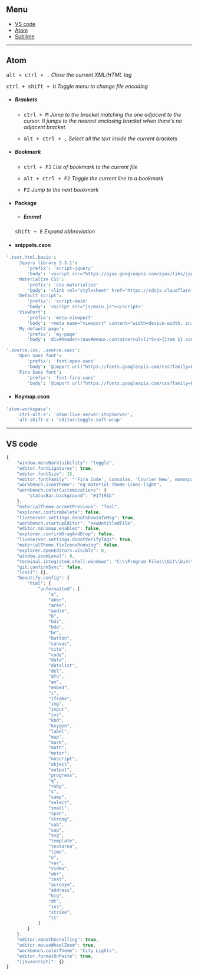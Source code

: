 ## Menu
- [VS code](#vs-code)
- [Atom](#Atom)
- [Sublime]()

----------

## Atom
<kbd>alt + ctrl + .</kbd> *Close the current XML/HTML tag*

<kbd>ctrl + shift + U</kbd> *Toggle menu to change file encoding*

- ##### Brackets
    - <kbd>ctrl + M</kbd> *Jump to the bracket matching the one adjacent to the cursor. It jumps to the nearest enclosing bracket when there's no adjacent bracket.*

    - <kbd>alt + ctrl + ,</kbd> *Select all the text inside the current brackets*


- ##### Bookmark
    - <kbd>ctrl + F2</kbd> *List of bookmark to the current file*

    - <kbd>alt + ctrl + F2</kbd> *Toggle the current line to a bookmark*

    - <kbd>F2</kbd> *Jump to the next bookmark*

- #### Package
    - ##### Emmet
    <kbd>shift + E</kbd> *Expand abbreviation*

- #### snippets.cson

```cson
'.text.html.basic':
    'Jquery library 3.3.1':
        'prefix': 'script-jquery'
        'body': '<script src="https://ajax.googleapis.com/ajax/libs/jquery/3.3.1/jquery.min.js"></script>'
    'Materialize CSS':
        'prefix': 'css-materialize'
        'body': '<link rel="stylesheet" href="https://cdnjs.cloudflare.com/ajax/libs/materialize/1.0.0-beta/css/materialize.min.css">'
    'Default script':
        'prefix': 'script-main'
        'body': '<script src="js/main.js"></script>'
    'ViewPort':
        'prefix': 'meta-viewport'
        'body': '<meta name="viewport" content="width=device-width, initial-scale=1.0">'
    'My default page':
        'prefix': 'my-page'
        'body': 'div#header>(nav#menu>.container>ul>li*5>a>{item $}.container)'

'.source.css, .source.sass':
    'Open Sans font':
        'prefix': 'font-open-sans'
        'body': '@import url("https://fonts.googleapis.com/css?family=Open+Sans:400,400i,600,700");'
    'Fira Sans font':
        'prefix': 'font-fira-sans'
        'body': '@import url("https://fonts.googleapis.com/css?family=Fira+Sans:400,400i,600,700");'
```

- #### Keymap.cson
```cson
'atom-workspace':
    'ctrl-alt-s': 'atom-live-server:stopServer',
    'alt-shift-a': 'editor:toggle-soft-wrap'
```

----------

## VS code

```typescript
{
    "window.menuBarVisibility": "toggle",
    "editor.fontLigatures": true,
    "editor.fontSize": 15,
    "editor.fontFamily": "'Fira Code', Consolas, 'Courier New', monospace",
    "workbench.iconTheme": "eq-material-theme-icons-light",
    "workbench.colorCustomizations": {
        "statusBar.background": "#17191b"
    },
    "materialTheme.accentPrevious": "Teal",
    "explorer.confirmDelete": false,
    "liveServer.settings.donotShowInfoMsg": true,
    "workbench.startupEditor": "newUntitledFile",
    "editor.minimap.enabled": false,
    "explorer.confirmDragAndDrop": false,
    "liveServer.settings.donotVerifyTags": true,
    "materialTheme.fixIconsRunning": false,
    "explorer.openEditors.visible": 0,
    "window.zoomLevel": 0,
    "terminal.integrated.shell.windows": "C:\\Program Files\\Git\\bin\\bash.exe",
    "git.confirmSync": false,
    "[css]": {},
    "beautify.config": {
        "html": {
            "unformatted": [
                "a",
                "abbr",
                "area",
                "audio",
                "b",
                "bdi",
                "bdo",
                "br",
                "button",
                "canvas",
                "cite",
                "code",
                "data",
                "datalist",
                "del",
                "dfn",
                "em",
                "embed",
                "i",
                "iframe",
                "img",
                "input",
                "ins",
                "kbd",
                "keygen",
                "label",
                "map",
                "mark",
                "math",
                "meter",
                "noscript",
                "object",
                "output",
                "progress",
                "q",
                "ruby",
                "s",
                "samp",
                "select",
                "small",
                "span",
                "strong",
                "sub",
                "sup",
                "svg",
                "template",
                "textarea",
                "time",
                "u",
                "var",
                "video",
                "wbr",
                "text",
                "acronym",
                "address",
                "big",
                "dt",
                "ins",
                "strike",
                "tt"
            ]
        }
    },
    "editor.smoothScrolling": true,
    "editor.mouseWheelZoom": true,
    "workbench.colorTheme": "City Lights",
    "editor.formatOnPaste": true,
    "[javascript]": {}
}
```
